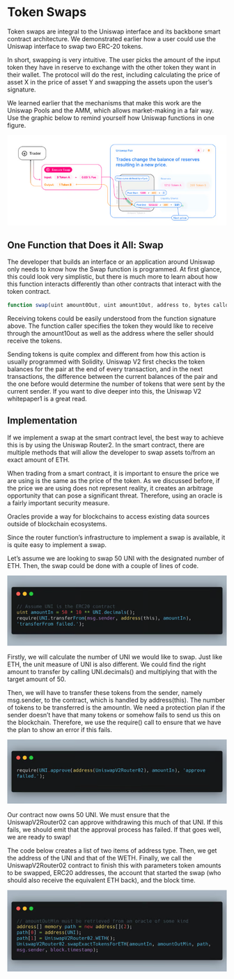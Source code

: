 # Token Swaps

Token swaps are integral to the Uniswap interface and its backbone smart contract architecture. We demonstrated earlier how a user could use the Uniswap interface to swap two ERC-20 tokens. 

In short, swapping is very intuitive. The user picks the amount of the input token they have in reserve to exchange with the other token they want in their wallet. The protocol will do the rest, including calculating the price of asset X in the price of asset Y and swapping the assets upon the user’s signature. 

We learned earlier that the mechanisms that make this work are the Uniswap Pools and the AMM, which allows market-making in a fair way.  Use the graphic below to remind yourself how Uniswap functions in one figure. 

![alt text](image-2.png)

## One Function that Does it All: Swap

The developer that builds an interface or an application around Uniswap only needs to know how the Swap function is programmed. At first glance, this could look very simplistic, but there is much more to learn about how this function interacts differently than other contracts that interact with the token contract. 

```javascript
function swap(uint amount0Out, uint amount1Out, address to, bytes calldata data);
```

Receiving tokens could be easily understood from the function signature above. The function caller specifies the token they would like to receive through the amount10out as well as the address where the seller should receive the tokens. 

Sending tokens is quite complex and different from how this action is usually programmed with Solidity. Uniswap V2 first checks the token balances for the pair at the end of every transaction, and in the next transactions, the difference between the current balances of the pair and the one before would determine the number of tokens that were sent by the current sender.  If you want to dive deeper into this, the Uniswap V2 whitepaper1 is a great read. 

## Implementation

If we implement a swap at the smart contract level, the best way to achieve this is by using the Uniswap Router2. In the smart contract, there are multiple methods that will allow the developer to swap assets to/from an exact amount of ETH. 

When trading from a smart contract, it is important to ensure the price we are using is the same as the price of the token. As we discussed before, if the price we are using does not represent reality, it creates an arbitrage opportunity that can pose a significant threat. Therefore, using an oracle is a fairly important security measure.

Oracles provide a way for blockchains to access existing data sources outside of blockchain ecosystems. 

Since the router function’s infrastructure to implement a swap is available, it is quite easy to implement a swap.

Let’s assume we are looking to swap 50 UNI with the designated number of ETH. Then, the swap could be done with a couple of lines of code.

![alt text](image-3.png)

Firstly, we will calculate the number of UNI we would like to swap. Just like ETH, the unit measure of UNI is also different. We could find the right amount to transfer by calling UNI.decimals() and multiplying that with the target amount of 50.  

Then, we will have to transfer these tokens from the sender, namely msg.sender, to the contract, which is handled by address(this). The number of tokens to be transferred is the amountIn. We need a protection plan if the sender doesn’t have that many tokens or somehow fails to send us this on the blockchain. Therefore, we use the require() call to ensure that we have the plan to show an error if this fails. 

![alt text](image-4.png)

Our contract now owns 50 UNI. We must ensure that the UniswapV2Router02 can approve withdrawing this much of that UNI. If this fails, we should emit that the approval process has failed. If that goes well, we are ready to swap! 

The code below creates a list of two items of address type. Then, we get the address of the UNI and that of the WETH. Finally, we call the UniswapV2Router02 contract to finish this with parameters token amounts to be swapped, ERC20 addresses, the account that started the swap (who should also receive the equivalent ETH back), and the block time. 

![alt text](image-5.png)